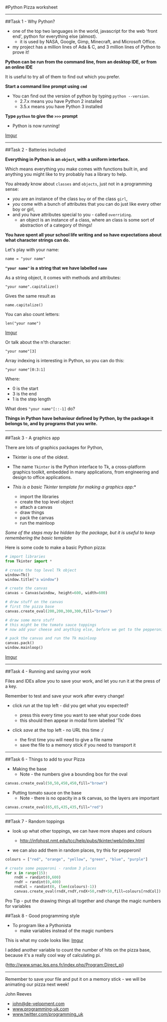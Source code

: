 #Python Pizza worksheet

***

##Task 1 - Why Python?

* one of the top two languages in the world, javascript for the web 'front end', python for everything else (almost). 
  * it is used by NASA, Google, Gimp, Minecraft, and Microsoft Office. 
* my project has a million lines of Ada & C, and 3 million lines of Python to prove it!

**Python can be run from the command line, from an desktop IDE, or from an online IDE** 

It is useful to try all of them to find out which you prefer.

**Start a command line prompt using ```cmd```**

* You can find out the version of python by typing ```python --version```.
  * 2.7.x means you have Python 2 installed
  * 3.5.x means you have Python 3 installed

**Type ```python``` to give the ```>>>``` prompt**

* Python is now running!

[Imgur](http://i.imgur.com/Pjii5Qo.png)

***

##Task 2 - Batteries included

**Everything in Python is an ```object```, with a uniform interface.**

Which means everything you make comes with functions built in, and anything you might like to try probably has a library to help.

You already know about ```classes``` and ```objects```, just not in a programming sense: 
* *you* are an instance of the class `boy` or of the class `girl`, 
* *you* come with a bunch of attributes that you can do just like every other boy or girl, 
* and *you* have attributes special to you - called ```overriding```.
  * an object is an instance of a class, where an class is some sort of abstraction of a category of things!

**You have spent all your school life writing and so have expectations about what character strings can do.**

Let's play with your name:

```
name = "your name"
```

**```"your name"``` is a string that we have labelled ```name```**

As a string object, it comes with methods and attributes:
```
"your name".capitalize()
```

Gives the same result as 
```
name.capitalize()
```

You can also count letters:

```
len("your name")
```

[Imgur](http://i.imgur.com/NKvo0HG.png)

Or talk about the n'th character:

```"your name"[3]```

Array indexing is interesting in Python, so you can do this:

```"your name"[0:3:1]```

Where:
* 0 is the start
* 3 is the end
* 1 is the step length

What does ```"your name"[::-1]``` do?


**Things in Python have behaviour defined by Python, by the package it belongs to, and by programs that you write.**

***

##Task 3 - A graphics app

There are lots of graphics packages for Python, 
* Tkinter is one of the oldest. 
* The name ```Tkinter``` is the Python interface to Tk, a cross-platform graphics toolkit, embedded in many applications, from engineering and design to office applications.

* *This is a basic Tkinter template for making a graphics app:**
  * import the libraries
  * create the top level object
  * attach a canvas
  * draw things
  * pack the canvas
  * run the mainloop

*Some of the steps may be hidden by the package, but it is useful to keep remembering the basic template*

Here is some code to make a basic Python pizza:

```python
# import libraries
from Tkinter import * 

# create the top level Tk object
window=Tk()
window.title("a window")

# create the canvas
canvas = Canvas(window, height=600, width=600)

# draw stuff on the canvas
# first the pizza base
canvas.create_oval(200,200,300,300,fill="brown")

# draw some more stuff
# this might be the tomato sauce toppings
# now add your cheese and anything else, before we get to the pepperoni

# pack the canvas and run the Tk mainloop
canvas.pack()
window.mainloop()
```

[Imgur](http://i.imgur.com/Zmr8WLb.png)

***

##Task 4 - Running and saving your work

Files and IDEs allow you to save your work, and let you run it at the press of a key.

Remember to test and save your work after every change!

* click *run* at the top left - did you get what you expected?
  * press this every time you want to see what your code does 
  * this should then appear in modal form labelled 'Tk'

* click *save* at the top left - no URL this time :/
  * the first time you will need to give a file name
  * save the file to a memory stick if you need to transport it

***

##Task 6 - Things to add to your Pizza

* Making the base
  * Note - the numbers give a bounding box for the oval

```python
canvas.create_oval(50,50,450,450,fill="brown")
```
  
* Putting tomato sauce on the base
  * Note - there is no opacity in a tk canvas, so the layers are important

```python
canvas.create_oval(65,65,435,435,fill="red")
```

***

##Task 7 - Random toppings

* look up what other toppings, we can have more shapes and colours
  * http://infohost.nmt.edu/tcc/help/pubs/tkinter/web/index.html

* we can also add them in random places, try this for pepperoni!

```python
colours = ["red", "orange", "yellow", "green", "blue", "purple"]

# create some pepperoni - random 3 places
for x in range(15):
    rndX = randint(0,600)
    rndY = randint(0,400)
    rndCol = randint(0, (len(colours)-1))
    canvas.create_oval(rndX,rndY,rndX+50,rndY+50,fill=colours[rndCol])

```

Pro Tip - put the drawing things all together and change the magic numbers for variables

##Task 8 - Good programming style

* To program like a Pythonista
  * make variables instead of the magic numbers

This is what my code looks like:
[Imgur](http://i.imgur.com/H2i5eBA.png)

I added another variable to count the number of hits on the pizza base, because it's a really cool way of calculating pi.

(http://www.smac.lps.ens.fr/index.php/Program:Direct_pi)

***

Remember to save your file and put it on a memory stick - we will be animating our pizza next week!


 
John Reeves

* john@de-velopment.com
* www.programming-uk.com
* www.twitter.com/programming_uk
